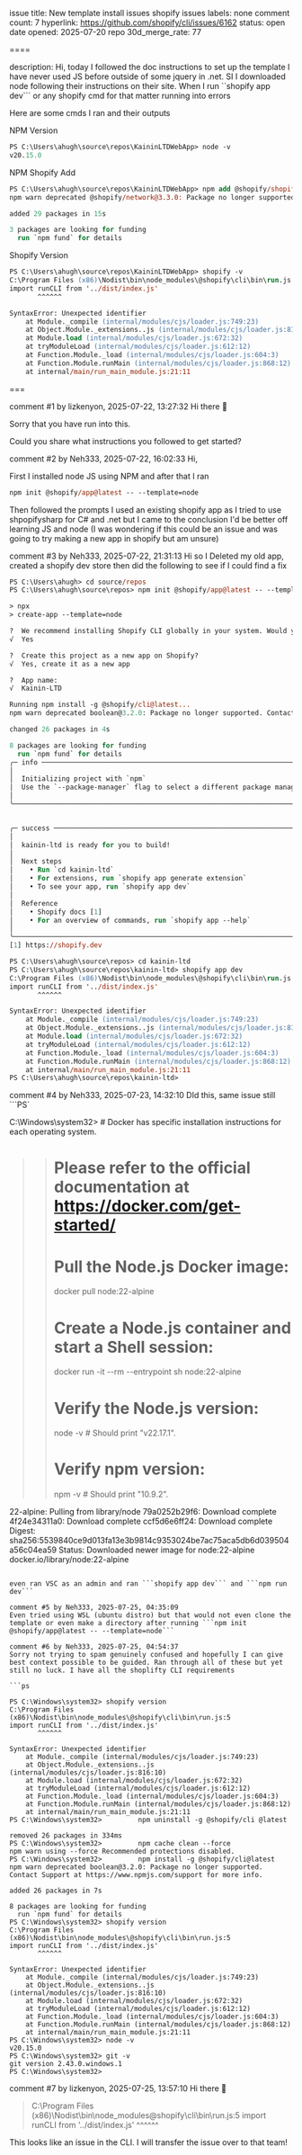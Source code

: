 issue title: New template install issues shopify issues
labels: none
comment count: 7
hyperlink: https://github.com/shopify/cli/issues/6162
status: open
date opened: 2025-07-20
repo 30d_merge_rate: 77

====

description:
Hi, today I followed the doc instructions to set up the template I have never used JS before outside of some jquery in .net. SI I downloaded node following their instructions on their site.  When I run ``shopify app dev``` or any shopify cmd for that matter running into errors 

Here are some cmds I ran and their outputs 


NPM Version 
```ps
PS C:\Users\ahugh\source\repos\KaininLTDWebApp> node -v
v20.15.0
```

NPM Shopify Add
```ps
PS C:\Users\ahugh\source\repos\KaininLTDWebApp> npm add @shopify/shopify-api
npm warn deprecated @shopify/network@3.3.0: Package no longer supported. Contact Support at https://www.npmjs.com/support for more info.

added 29 packages in 15s

3 packages are looking for funding
  run `npm fund` for details
```

Shopify Version 
```ps
PS C:\Users\ahugh\source\repos\KaininLTDWebApp> shopify -v
C:\Program Files (x86)\Nodist\bin\node_modules\@shopify\cli\bin\run.js:5
import runCLI from '../dist/index.js'
       ^^^^^^

SyntaxError: Unexpected identifier
    at Module._compile (internal/modules/cjs/loader.js:749:23)
    at Object.Module._extensions..js (internal/modules/cjs/loader.js:816:10)
    at Module.load (internal/modules/cjs/loader.js:672:32)
    at tryModuleLoad (internal/modules/cjs/loader.js:612:12)
    at Function.Module._load (internal/modules/cjs/loader.js:604:3)
    at Function.Module.runMain (internal/modules/cjs/loader.js:868:12)
    at internal/main/run_main_module.js:21:11
```



===

comment #1 by lizkenyon, 2025-07-22, 13:27:32
Hi there 👋 

Sorry that you have run into this. 

Could you share what instructions you followed to get started?

comment #2 by Neh333, 2025-07-22, 16:02:33
Hi,

First I installed node JS using NPM and after that I ran
```ps 
npm init @shopify/app@latest -- --template=node 
```
Then followed the prompts I used an existing shopify app as I tried to use shpopifysharp for C# and .net but I came to the conclusion I'd be better off learning JS and node (I was wondering if this could be an issue and was going to try making a new app in shopify but am unsure) 

comment #3 by Neh333, 2025-07-22, 21:31:13
Hi so I Deleted my old app, created a shopify dev store then did the following to see if I could find a fix

```ps
PS C:\Users\ahugh> cd source/repos
PS C:\Users\ahugh\source\repos> npm init @shopify/app@latest -- --template=node

> npx
> create-app --template=node

?  We recommend installing Shopify CLI globally in your system. Would you like to install it now?
√  Yes

?  Create this project as a new app on Shopify?
√  Yes, create it as a new app

?  App name:
√  Kainin-LTD

Running npm install -g @shopify/cli@latest...
npm warn deprecated boolean@3.2.0: Package no longer supported. Contact Support at https://www.npmjs.com/support for more info.

changed 26 packages in 4s

8 packages are looking for funding
  run `npm fund` for details
╭─ info ───────────────────────────────────────────────────────────────────────╮
│                                                                              │
│  Initializing project with `npm`                                             │
│  Use the `--package-manager` flag to select a different package manager.     │
│                                                                              │
╰──────────────────────────────────────────────────────────────────────────────╯


╭─ success ────────────────────────────────────────────────────────────────────╮
│                                                                              │
│  kainin-ltd is ready for you to build!                                       │
│                                                                              │
│  Next steps                                                                  │
│    • Run `cd kainin-ltd`                                                     │
│    • For extensions, run `shopify app generate extension`                    │
│    • To see your app, run `shopify app dev`                                  │
│                                                                              │
│  Reference                                                                   │
│    • Shopify docs [1]                                                        │
│    • For an overview of commands, run `shopify app --help`                   │
│                                                                              │
╰──────────────────────────────────────────────────────────────────────────────╯
[1] https://shopify.dev

PS C:\Users\ahugh\source\repos> cd kainin-ltd
PS C:\Users\ahugh\source\repos\kainin-ltd> shopify app dev
C:\Program Files (x86)\Nodist\bin\node_modules\@shopify\cli\bin\run.js:5
import runCLI from '../dist/index.js'
       ^^^^^^

SyntaxError: Unexpected identifier
    at Module._compile (internal/modules/cjs/loader.js:749:23)
    at Object.Module._extensions..js (internal/modules/cjs/loader.js:816:10)
    at Module.load (internal/modules/cjs/loader.js:672:32)
    at tryModuleLoad (internal/modules/cjs/loader.js:612:12)
    at Function.Module._load (internal/modules/cjs/loader.js:604:3)
    at Function.Module.runMain (internal/modules/cjs/loader.js:868:12)
    at internal/main/run_main_module.js:21:11
PS C:\Users\ahugh\source\repos\kainin-ltd>
```

comment #4 by Neh333, 2025-07-23, 14:32:10
DId this, same issue still 
```PS`

C:\Windows\system32> # Docker has specific installation instructions for each operating system.
>> # Please refer to the official documentation at https://docker.com/get-started/
>>
>> # Pull the Node.js Docker image:
>> docker pull node:22-alpine
>>
>> # Create a Node.js container and start a Shell session:
>> docker run -it --rm --entrypoint sh node:22-alpine
>>
>> # Verify the Node.js version:
>> node -v # Should print "v22.17.1".
>>
>> # Verify npm version:
>> npm -v # Should print "10.9.2".
>>
22-alpine: Pulling from library/node
79a0252b29f6: Download complete
4f24e34311a0: Download complete
ccf5d6e6ff24: Download complete
Digest: sha256:5539840ce9d013fa13e3b9814c9353024be7ac75aca5db6d039504a56c04ea59
Status: Downloaded newer image for node:22-alpine
docker.io/library/node:22-alpine
```

even ran VSC as an admin and ran ```shopify app dev``` and ```npm run dev```

comment #5 by Neh333, 2025-07-25, 04:35:09
Even tried using WSL (ubuntu distro) but that would not even clone the template or even make a directory after running ```npm init @shopify/app@latest -- --template=node```

comment #6 by Neh333, 2025-07-25, 04:54:37
Sorry not trying to spam genuinely confused and hopefully I can give best context possible to be guided. Ran through all of these but yet still no luck. I have all the shoplifty CLI requirements  

```ps

PS C:\Windows\system32> shopify version
C:\Program Files (x86)\Nodist\bin\node_modules\@shopify\cli\bin\run.js:5
import runCLI from '../dist/index.js'
       ^^^^^^

SyntaxError: Unexpected identifier
    at Module._compile (internal/modules/cjs/loader.js:749:23)
    at Object.Module._extensions..js (internal/modules/cjs/loader.js:816:10)
    at Module.load (internal/modules/cjs/loader.js:672:32)
    at tryModuleLoad (internal/modules/cjs/loader.js:612:12)
    at Function.Module._load (internal/modules/cjs/loader.js:604:3)
    at Function.Module.runMain (internal/modules/cjs/loader.js:868:12)
    at internal/main/run_main_module.js:21:11
PS C:\Windows\system32>         npm uninstall -g @shopify/cli @latest

removed 26 packages in 334ms
PS C:\Windows\system32>         npm cache clean --force
npm warn using --force Recommended protections disabled.
PS C:\Windows\system32>         npm install -g @shopify/cli@latest
npm warn deprecated boolean@3.2.0: Package no longer supported. Contact Support at https://www.npmjs.com/support for more info.

added 26 packages in 7s

8 packages are looking for funding
  run `npm fund` for details
PS C:\Windows\system32> shopify version
C:\Program Files (x86)\Nodist\bin\node_modules\@shopify\cli\bin\run.js:5
import runCLI from '../dist/index.js'
       ^^^^^^

SyntaxError: Unexpected identifier
    at Module._compile (internal/modules/cjs/loader.js:749:23)
    at Object.Module._extensions..js (internal/modules/cjs/loader.js:816:10)
    at Module.load (internal/modules/cjs/loader.js:672:32)
    at tryModuleLoad (internal/modules/cjs/loader.js:612:12)
    at Function.Module._load (internal/modules/cjs/loader.js:604:3)
    at Function.Module.runMain (internal/modules/cjs/loader.js:868:12)
    at internal/main/run_main_module.js:21:11
PS C:\Windows\system32> node -v
v20.15.0
PS C:\Windows\system32> git -v
git version 2.43.0.windows.1
PS C:\Windows\system32>

```

comment #7 by lizkenyon, 2025-07-25, 13:57:10
Hi there 👋 

> C:\Program Files (x86)\Nodist\bin\node_modules\@shopify\cli\bin\run.js:5
import runCLI from '../dist/index.js'
       ^^^^^^

This looks like an issue in the CLI. I will transfer the issue over to that team!
